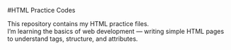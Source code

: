 #HTML Practice Codes

This repository contains my HTML practice files.  
I’m learning the basics of web development — writing simple HTML pages to understand tags, structure, and attributes.
